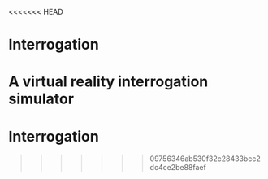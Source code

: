 <<<<<<< HEAD
# Interrogation
A virtual reality interrogation simulator
=======
# Interrogation
>>>>>>> 09756346ab530f32c28433bcc2dc4ce2be88faef
